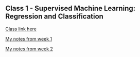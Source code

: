 ## Class 1 - Supervised Machine Learning: Regression and Classification

[Class link here](https://www.coursera.org/learn/machine-learning?specialization=machine-learning-introduction)

[My notes from week 1](class_1/week_1/README.md)

[My notes from week 2](class_1/week_2/README.md)

